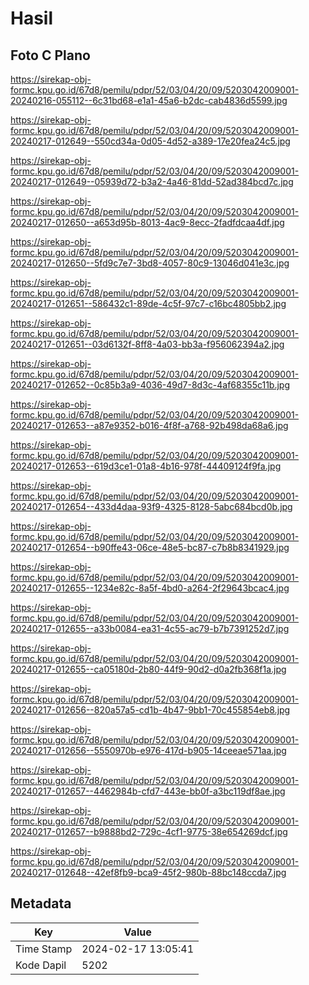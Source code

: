 # Hasil

## Foto C Plano

https://sirekap-obj-formc.kpu.go.id/67d8/pemilu/pdpr/52/03/04/20/09/5203042009001-20240216-055112--6c31bd68-e1a1-45a6-b2dc-cab4836d5599.jpg

https://sirekap-obj-formc.kpu.go.id/67d8/pemilu/pdpr/52/03/04/20/09/5203042009001-20240217-012649--550cd34a-0d05-4d52-a389-17e20fea24c5.jpg

https://sirekap-obj-formc.kpu.go.id/67d8/pemilu/pdpr/52/03/04/20/09/5203042009001-20240217-012649--05939d72-b3a2-4a46-81dd-52ad384bcd7c.jpg

https://sirekap-obj-formc.kpu.go.id/67d8/pemilu/pdpr/52/03/04/20/09/5203042009001-20240217-012650--a653d95b-8013-4ac9-8ecc-2fadfdcaa4df.jpg

https://sirekap-obj-formc.kpu.go.id/67d8/pemilu/pdpr/52/03/04/20/09/5203042009001-20240217-012650--5fd9c7e7-3bd8-4057-80c9-13046d041e3c.jpg

https://sirekap-obj-formc.kpu.go.id/67d8/pemilu/pdpr/52/03/04/20/09/5203042009001-20240217-012651--586432c1-89de-4c5f-97c7-c16bc4805bb2.jpg

https://sirekap-obj-formc.kpu.go.id/67d8/pemilu/pdpr/52/03/04/20/09/5203042009001-20240217-012651--03d6132f-8ff8-4a03-bb3a-f956062394a2.jpg

https://sirekap-obj-formc.kpu.go.id/67d8/pemilu/pdpr/52/03/04/20/09/5203042009001-20240217-012652--0c85b3a9-4036-49d7-8d3c-4af68355c11b.jpg

https://sirekap-obj-formc.kpu.go.id/67d8/pemilu/pdpr/52/03/04/20/09/5203042009001-20240217-012653--a87e9352-b016-4f8f-a768-92b498da68a6.jpg

https://sirekap-obj-formc.kpu.go.id/67d8/pemilu/pdpr/52/03/04/20/09/5203042009001-20240217-012653--619d3ce1-01a8-4b16-978f-44409124f9fa.jpg

https://sirekap-obj-formc.kpu.go.id/67d8/pemilu/pdpr/52/03/04/20/09/5203042009001-20240217-012654--433d4daa-93f9-4325-8128-5abc684bcd0b.jpg

https://sirekap-obj-formc.kpu.go.id/67d8/pemilu/pdpr/52/03/04/20/09/5203042009001-20240217-012654--b90ffe43-06ce-48e5-bc87-c7b8b8341929.jpg

https://sirekap-obj-formc.kpu.go.id/67d8/pemilu/pdpr/52/03/04/20/09/5203042009001-20240217-012655--1234e82c-8a5f-4bd0-a264-2f29643bcac4.jpg

https://sirekap-obj-formc.kpu.go.id/67d8/pemilu/pdpr/52/03/04/20/09/5203042009001-20240217-012655--a33b0084-ea31-4c55-ac79-b7b7391252d7.jpg

https://sirekap-obj-formc.kpu.go.id/67d8/pemilu/pdpr/52/03/04/20/09/5203042009001-20240217-012655--ca05180d-2b80-44f9-90d2-d0a2fb368f1a.jpg

https://sirekap-obj-formc.kpu.go.id/67d8/pemilu/pdpr/52/03/04/20/09/5203042009001-20240217-012656--820a57a5-cd1b-4b47-9bb1-70c455854eb8.jpg

https://sirekap-obj-formc.kpu.go.id/67d8/pemilu/pdpr/52/03/04/20/09/5203042009001-20240217-012656--5550970b-e976-417d-b905-14ceeae571aa.jpg

https://sirekap-obj-formc.kpu.go.id/67d8/pemilu/pdpr/52/03/04/20/09/5203042009001-20240217-012657--4462984b-cfd7-443e-bb0f-a3bc119df8ae.jpg

https://sirekap-obj-formc.kpu.go.id/67d8/pemilu/pdpr/52/03/04/20/09/5203042009001-20240217-012657--b9888bd2-729c-4cf1-9775-38e654269dcf.jpg

https://sirekap-obj-formc.kpu.go.id/67d8/pemilu/pdpr/52/03/04/20/09/5203042009001-20240217-012648--42ef8fb9-bca9-45f2-980b-88bc148ccda7.jpg


## Metadata

| Key        | Value               |
| ---------- | ------------------- |
| Time Stamp | 2024-02-17 13:05:41 |
| Kode Dapil | 5202                |



